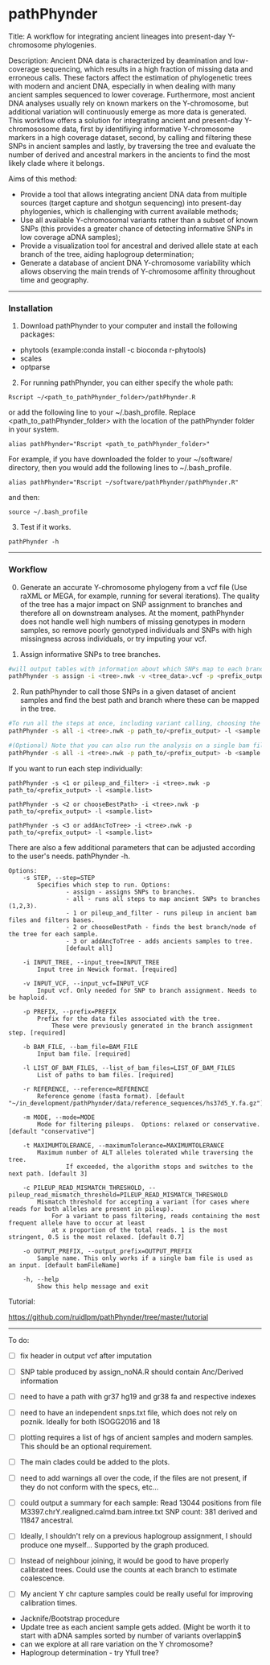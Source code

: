 # pathPhynder
Title: A workflow for integrating ancient lineages into present-day Y-chromosome phylogenies.

Description: Ancient DNA data is characterized by deamination and low-coverage sequencing, which results in a high fraction of missing data and erroneous calls. These factors affect the estimation of phylogenetic trees with modern and ancient DNA, especially in when dealing with many ancient samples sequenced to lower coverage. Furthermore, most ancient DNA analyses usually rely on known markers on the Y-chromosome, but additional variation will continuously emerge as more data is generated. This workflow offers a solution for integrating ancient and present-day Y-chromososome data, first by identifiying informative Y-chromosome markers in a high coverage dataset, second, by calling and filtering these SNPs in ancient samples and lastly, by traversing the tree and evaluate the number of derived and ancestral markers in the ancients to find the most likely clade where it belongs.


Aims of this method:
  - Provide a tool that allows integrating ancient DNA data from multiple sources (target capture and shotgun sequencing) into present-day phylogenies, which is challenging with current available methods;
  - Use all available Y-chromosomal variants rather than a subset of known SNPs (this provides a greater chance of detecting informative SNPs in low coverage aDNA samples);
  - Provide a visualization tool for ancestral and derived allele state at each branch of the tree, aiding haplogroup determination;
  - Generate a database of ancient DNA Y-chromosome variability which allows observing the main trends of Y-chromosome affinity throughout time and geography.

_________________________________________________

### Installation

1) Download pathPhynder to your computer and install the following packages:
 - phytools (example:conda install -c bioconda r-phytools)
 - scales
 - optparse

2) For running pathPhynder, you can either specify the whole path:

```
Rscript ~/<path_to_pathPhynder_folder>/pathPhynder.R
```

or add the following line to your ~/.bash_profile. Replace <path_to_pathPhynder_folder> with the location of the pathPhynder folder in your system.
```
alias pathPhynder="Rscript <path_to_pathPhynder_folder>"
```
For example, if you have downloaded the folder to your ~/software/ directory, then you would add the following lines to ~/.bash_profile.
```
alias pathPhynder="Rscript ~/software/pathPhynder/pathPhynder.R"
```
and then:
```
source ~/.bash_profile
```

3) Test if it works.

```
pathPhynder -h
```
_________________________________________________

### Workflow

0) Generate an accurate Y-chromosome phylogeny from a vcf file (Use raXML or MEGA, for example, running for several iterations). The quality of the tree has a major impact on SNP assignment to branches and therefore all on downstream analyses. At the moment, pathPhynder does not handle well high numbers of missing genotypes in modern samples, so remove poorly genotyped individuals and SNPs with high missingness across individuals, or try imputing your vcf.

1) Assign informative SNPs to tree branches.

```bash
#will output tables with information about which SNPs map to each branch of the tree and a bed file for snp calling.
pathPhynder -s assign -i <tree>.nwk -v <tree_data>.vcf -p <prefix_output>
```


2) Run pathPhynder to call those SNPs in a given dataset of ancient samples and find the best path and branch where these can be mapped in the tree.

```bash
#To run all the steps at once, including variant calling, choosing the best path and adding ancient samples to the tree
pathPhynder -s all -i <tree>.nwk -p path_to/<prefix_output> -l <sample.list>

#(Optional) Note that you can also run the analysis on a single bam file
pathPhynder -s all -i <tree>.nwk -p path_to/<prefix_output> -b <sample.bam>
```

If you want to run each step individually:
```
pathPhynder -s <1 or pileup_and_filter> -i <tree>.nwk -p path_to/<prefix_output> -l <sample.list>

pathPhynder -s <2 or chooseBestPath> -i <tree>.nwk -p path_to/<prefix_output> -l <sample.list>

pathPhynder -s <3 or addAncToTree> -i <tree>.nwk -p path_to/<prefix_output> -l <sample.list>
```

There are also a few additional parameters that can be adjusted according to the user's needs.
pathPhynder -h.
```
Options:
	-s STEP, --step=STEP
		Specifies which step to run. Options:
    			- assign - assigns SNPs to branches.
    			- all - runs all steps to map ancient SNPs to branches (1,2,3).
    			- 1 or pileup_and_filter - runs pileup in ancient bam files and filters bases.
    			- 2 or chooseBestPath - finds the best branch/node of the tree for each sample.
    			- 3 or addAncToTree - adds ancients samples to tree.
    			[default all]

	-i INPUT_TREE, --input_tree=INPUT_TREE
		Input tree in Newick format. [required]

	-v INPUT_VCF, --input_vcf=INPUT_VCF
		Input vcf. Only needed for SNP to branch assignment. Needs to be haploid.

	-p PREFIX, --prefix=PREFIX
		Prefix for the data files associated with the tree.
        	These were previously generated in the branch assignment step. [required]

	-b BAM_FILE, --bam_file=BAM_FILE
		Input bam file. [required]

	-l LIST_OF_BAM_FILES, --list_of_bam_files=LIST_OF_BAM_FILES
		List of paths to bam files. [required]

	-r REFERENCE, --reference=REFERENCE
		Reference genome (fasta format). [default "~/in_development/pathPhynder/data/reference_sequences/hs37d5_Y.fa.gz"]

	-m MODE, --mode=MODE
		Mode for filtering pileups.  Options: relaxed or conservative. [default "conservative"]

	-t MAXIMUMTOLERANCE, --maximumTolerance=MAXIMUMTOLERANCE
		Maximum number of ALT alleles tolerated while traversing the tree.
                If exceeded, the algorithm stops and switches to the next path. [default 3]

	-c PILEUP_READ_MISMATCH_THRESHOLD, --pileup_read_mismatch_threshold=PILEUP_READ_MISMATCH_THRESHOLD
		Mismatch threshold for accepting a variant (for cases where reads for both alleles are present in pileup).
        	For a variant to pass filtering, reads containing the most frequent allele have to occur at least
        	at x proportion of the total reads. 1 is the most stringent, 0.5 is the most relaxed. [default 0.7]

	-o OUTPUT_PREFIX, --output_prefix=OUTPUT_PREFIX
		Sample name. This only works if a single bam file is used as an input. [default bamFileName]

	-h, --help
		Show this help message and exit
```


Tutorial:

https://github.com/ruidlpm/pathPhynder/tree/master/tutorial



________________________________________________________________________


To do:

 - [ ] fix header in output vcf after imputation
- [ ] SNP table produced by assign_noNA.R should contain Anc/Derived information
- [ ] need to have a path with gr37 hg19 and gr38 fa and respective indexes
- [ ] need to have an independent snps.txt file, which does not rely on poznik. Ideally for both ISOGG2016 and 18
- [ ] plotting requires a list of hgs of ancient samples and modern samples. This should be an optional requirement.
- [ ] The main clades could be added to the plots.
- [ ] need to add warnings all over the code, if the files are not present, if they do not conform with the specs, etc...
- [ ] could output a summary for each sample:
 		Read 13044 positions from file M3397.chrY.realigned.calmd.bam.intree.txt
 		SNP count:  381 derived and 11847 ancestral.
- [ ] Ideally, I shouldn't rely on a previous haplogroup assignment, I should produce one myself... Supported by the graph produced.
- [ ] Instead of neighbour joining, it would be good to have properly calibrated trees. Could use the counts at each branch to estimate coalescence.
- [ ] My ancient Y chr capture samples could be really useful for improving calibration times.


- Jacknife/Bootstrap procedure
- Update tree as each ancient sample gets added. (Might be worth it to start with aDNA samples sorted by number of variants overlappin$
- can we explore at all rare variation on the Y chromosome?
- Haplogroup determination - try Yfull tree?
